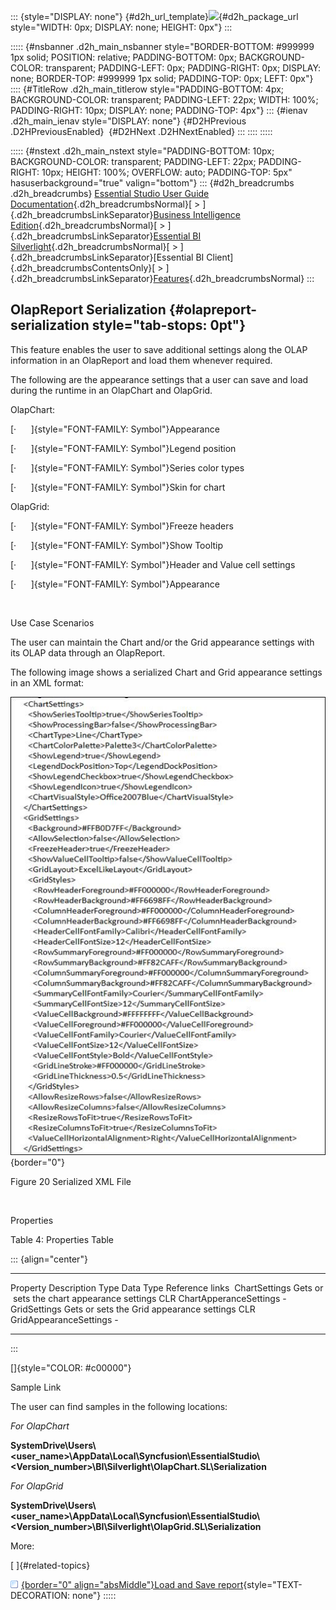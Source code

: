 ::: {style="DISPLAY: none"}
[](ms-xhelp:///?Id=d2h_url_template){#d2h_url_template}![](!package_url!){#d2h_package_url style="WIDTH: 0px; DISPLAY: none; HEIGHT: 0px"}
:::

::::: {#nsbanner .d2h_main_nsbanner style="BORDER-BOTTOM: #999999 1px solid; POSITION: relative; PADDING-BOTTOM: 0px; BACKGROUND-COLOR: transparent; PADDING-LEFT: 0px; PADDING-RIGHT: 0px; DISPLAY: none; BORDER-TOP: #999999 1px solid; PADDING-TOP: 0px; LEFT: 0px"}
:::: {#TitleRow .d2h_main_titlerow style="PADDING-BOTTOM: 4px; BACKGROUND-COLOR: transparent; PADDING-LEFT: 22px; WIDTH: 100%; PADDING-RIGHT: 10px; DISPLAY: none; PADDING-TOP: 4px"}
::: {#ienav .d2h_main_ienav style="DISPLAY: none"}
[](ms-xhelp:///?Id=84a2422c-b790-477e-9060-1b329b097c02){#D2HPrevious .D2HPreviousEnabled}  [](ms-xhelp:///?Id=4f8a638a-e09c-4d41-93dd-cd4dbd6dcf91){#D2HNext .D2HNextEnabled}
:::
::::
:::::

::::: {#nstext .d2h_main_nstext style="PADDING-BOTTOM: 10px; BACKGROUND-COLOR: transparent; PADDING-LEFT: 22px; PADDING-RIGHT: 10px; HEIGHT: 100%; OVERFLOW: auto; PADDING-TOP: 5px" hasuserbackground="true" valign="bottom"}
::: {#d2h_breadcrumbs .d2h_breadcrumbs}
[Essential Studio User Guide Documentation](ms-xhelp:///?Id=12457748-09e3-4d74-a240-8e049cedf030){.d2h_breadcrumbsNormal}[ \> ]{.d2h_breadcrumbsLinkSeparator}[Business Intelligence Edition](ms-xhelp:///?Id=fdf33dd8-62b2-47b9-ad7b-fc50e590bca5){.d2h_breadcrumbsNormal}[ \> ]{.d2h_breadcrumbsLinkSeparator}[Essential BI Silverlight](ms-xhelp:///?Id=c006b39c-6aa2-4637-b7de-3e7b6cb3f9f9){.d2h_breadcrumbsNormal}[ \> ]{.d2h_breadcrumbsLinkSeparator}[Essential BI Client]{.d2h_breadcrumbsContentsOnly}[ \> ]{.d2h_breadcrumbsLinkSeparator}[Features](ms-xhelp:///?Id=4ae10797-e3a8-4270-b8ba-34441d2e1a3d){.d2h_breadcrumbsNormal}
:::

## OlapReport Serialization {#olapreport-serialization style="tab-stops: 0pt"}

This feature enables the user to save additional settings along the OLAP information in an OlapReport and load them whenever required.

The following are the appearance settings that a user can save and load during the runtime in an OlapChart and OlapGrid.

OlapChart:

[·      ]{style="FONT-FAMILY: Symbol"}Appearance

[·      ]{style="FONT-FAMILY: Symbol"}Legend position

[·      ]{style="FONT-FAMILY: Symbol"}Series color types

[·      ]{style="FONT-FAMILY: Symbol"}Skin for chart

OlapGrid:

[·      ]{style="FONT-FAMILY: Symbol"}Freeze headers

[·      ]{style="FONT-FAMILY: Symbol"}Show Tooltip

[·      ]{style="FONT-FAMILY: Symbol"}Header and Value cell settings

[·      ]{style="FONT-FAMILY: Symbol"}Appearance

 

Use Case Scenarios

The user can maintain the Chart and/or the Grid appearance settings with its OLAP data through an OlapReport.

The following image shows a serialized Chart and Grid appearance settings in an XML format:

![Description: C:\\Users\\diana\\Desktop\\AdditionalInfoSerialization.png](ImagesExt/image50_30.jpg){border="0"}

Figure 20 Serialized XML File

 

Properties

Table 4: Properties Table

::: {align="center"}
  ---------------- --------------------------------------------- ------ ------------------------ -----------------
  Property         Description                                   Type   Data Type                Reference links
   ChartSettings   Gets or  sets the chart appearance settings   CLR    ChartApperanceSettings   \-
  GridSettings     Gets or sets the Grid appearance settings     CLR    GridAppearanceSettings   \-
  ---------------- --------------------------------------------- ------ ------------------------ -----------------
:::

[]{style="COLOR: #c00000"} 

Sample Link

The user can find samples in the following locations:

*For OlapChart*

**SystemDrive\\Users\\\<user_name\>\\AppData\\Local\\Syncfusion\\EssentialStudio\\\<Version_number\>\\BI\\Silverlight\\OlapChart.SL\\Serialization**

*For OlapGrid*

**SystemDrive\\Users\\\<user_name\>\\AppData\\Local\\Syncfusion\\EssentialStudio\\\<Version_number\>\\BI\\Silverlight\\OlapGrid.SL\\Serialization**

More:

[ ]{#related-topics}

[![](button.gif){border="0" align="absMiddle"}Load and Save report](ms-xhelp:///?Id=4f8a638a-e09c-4d41-93dd-cd4dbd6dcf91){style="TEXT-DECORATION: none"}
:::::

